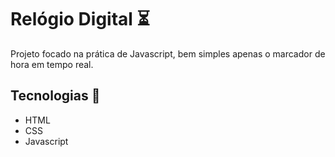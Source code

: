 <h1>Relógio Digital ⏳</h1>
<p>Projeto focado na prática de Javascript, bem simples apenas o marcador de hora em tempo real.</p>

<h2>Tecnologias 🤖</h2>
<ul>
  <li>HTML</li>
  <li>CSS</li>
  <li>Javascript</li>
</ul>
